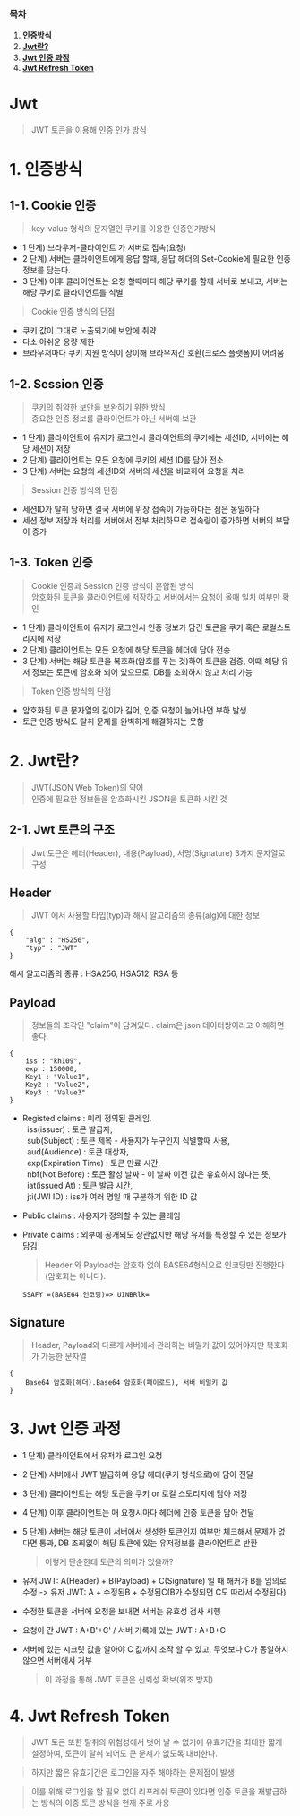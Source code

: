 ### 목차

1. [**인증방식**](#1-인증방식)
2. [**Jwt란?**](#2-jwt란?)
3. [**Jwt 인증 과정**](#3-jwt-인증-과정)
4. [**Jwt Refresh Token**](#4-jwt-refresh-token)

# Jwt

> JWT 토큰을 이용해 인증 인가 방식

# 1. 인증방식

## 1-1. Cookie 인증

> key-value 형식의 문자열인 쿠키를 이용한 인증인가방식

- 1 단계) 브라우저-클라이언트 가 서버로 접속(요청)
- 2 단계) 서버는 클라이언트에게 응답 할때, 응답 헤더의 Set-Cookie에 필요한 인증 정보를 담는다.
- 3 단계) 이후 클라이언트는 요청 할때마다 해당 쿠키를 함께 서버로 보내고, 서버는 해당 쿠키로 클라이언트를 식별

> Cookie 인증 방식의 단점

- 쿠키 값이 그대로 노출되기에 보안에 취약
- 다소 아쉬운 용량 제한
- 브라우저마다 쿠키 지원 방식이 상이해 브라우저간 호환(크로스 플랫폼)이 어려움

## 1-2. Session 인증

> 쿠키의 취약한 보안을 보완하기 위한 방식<br>
> 중요한 인증 정보를 클라이언트가 아닌 서버에 보관

- 1 단계) 클라이언트에 유저가 로그인시 클라이언트의 쿠키에는 세션ID, 서버에는 해당 세션이 저장
- 2 단계) 클라이언트는 모든 요청에 쿠키의 세션 ID를 담아 전소
- 3 단계) 서버는 요청의 세션ID와 서버의 세션을 비교하여 요청을 처리

> Session 인증 방식의 단점

- 세션ID가 탈취 당하면 결국 서버에 위장 접속이 가능하다는 점은 동일하다
- 세션 정보 저장과 처리를 서버에서 전부 처리하므로 접속량이 증가하면 서버의 부담이 증가

## 1-3. Token 인증

> Cookie 인증과 Session 인증 방식이 혼합된 방식<br>
> 암호화된 토큰을 클라이언트에 저장하고 서버에서는 요청이 올때 일치 여부만 확인

- 1 단계) 클라이언트에 유저가 로그인시 인증 정보가 담긴 토큰을 쿠키 혹은 로컬스토리지에 저장
- 2 단계) 클라이언트는 모든 요청에 해당 토큰을 헤더에 담아 전송
- 3 단계) 서버는 해당 토큰을 복호화(암호를 푸는 것)하여 토큰을 검증, 이떄 해당 유저 정보는 토큰에 암호화 되어 있으므로, DB를 조회하지 않고 처리 가능

> Token 인증 방식의 단점

- 암호화된 토큰 문자열의 길이가 길어, 인증 요청이 늘어나면 부하 발생
- 토큰 인증 방식도 탈취 문제를 완벽하게 해결하지는 못함

# 2. Jwt란?

> JWT(JSON Web Token)의 약어<br>
> 인증에 필요한 정보들을 암호화시킨 JSON을 토큰화 시킨 것

## 2-1. Jwt 토큰의 구조

> Jwt 토큰은 헤더(Header), 내용(Payload), 서명(Signature) 3가지 문자열로 구성

## Header

> JWT 에서 사용할 타입(typ)과 해시 알고리즘의 종류(alg)에 대한 정보

    {
        "alg" : "HS256",
        "typ" : "JWT"
    }

해시 알고리즘의 종류 : HSA256, HSA512, RSA 등

## Payload

> 정보들의 조각인 "claim"이 담겨있다. claim은 json 데이터쌍이라고 이해하면 좋다.

    {
        iss : "kh109",
        exp : 150000,
        Key1 : "Value1",
        Key2 : "Value2",
        Key3 : "Value3"
    }

- Registed claims : 미리 정의된 클레임.
  <br> &nbsp; iss(issuer) : 토큰 발급자,
  <br> &nbsp; sub(Subject) : 토큰 제목 - 사용자가 누구인지 식별할때 사용,
  <br> &nbsp; aud(Audience) : 토큰 대상자,
  <br> &nbsp; exp(Expiration Time) : 토큰 만료 시간,
  <br> &nbsp; nbf(Not Before) : 토큰 활성 날짜 - 이 날짜 이전 값은 유효하지 않다는 뜻,
  <br> &nbsp; iat(issued At) : 토큰 발급 시간,
  <br> &nbsp; jti(JWI ID) : iss가 여러 명일 때 구분하기 위한 ID 값
  <br>

- Public claims : 사용자가 정의할 수 있는 클레임
- Private claims : 외부에 공개되도 상관없지만 해당 유저를 특정할 수 있는 정보가 담김

  > Header 와 Payload는 암호화 없이 BASE64형식으로 인코딩만 진행한다(암호화는 아니다).

      SSAFY =(BASE64 인코딩)=> U1NBRlk=

## Signature

> Header, Payload와 다르게 서버에서 관리하는 비밀키 값이 있어야지만 복호화가 가능한 문자열<br>

    {
        Base64 암호화(헤더).Base64 암호화(페이로드), 서버 비밀키 값
    }

# 3. Jwt 인증 과정

- 1 단계) 클라이언트에서 유저가 로그인 요청
- 2 단계) 서버에서 JWT 발급하여 응답 헤더(쿠키 형식으로)에 담아 전달
- 3 단계) 클라이언트는 해당 토큰을 쿠키 or 로컬 스토리지에 담아 저장
- 4 단계) 이후 클라이언트는 매 요청시마다 헤더에 인증 토큰을 담아 전달
- 5 단계) 서버는 해당 토큰이 서버에서 생성한 토큰인지 여부만 체크해서 문제가 없다면 통과, DB 조회없이 해당 토큰에 있는 유저정보를 클라이언트로 반환

  > 이렇게 단순한데 토큰의 의미가 있을까?

- 유저 JWT: A(Header) + B(Payload) + C(Signature) 일 때 해커가 B를 임의로 수정 -> 유저 JWT: A + 수정된B + 수정된C(B가 수정되면 C도 따라서 수정된다)
- 수정한 토큰을 서버에 요청을 보내면 서버는 유효성 검사 시행
- 요청이 간 JWT : A+B'+C' / 서버 기록에 있는 JWT : A+B+C
- 서버에 있는 시크릿 값을 알아야 C 값까지 조작 할 수 있고, 무엇보다 C가 동일하지 않으면 서버에서 거부
  > 이 과정을 통해 JWT 토큰은 신뢰성 확보(위조 방지)

# 4. Jwt Refresh Token

> JWT 토큰 또한 탈취의 위험성에서 벗어 날 수 없기에 유효기간을 최대한 짧게 설정하여, 토큰이 탈취 되어도 큰 문제가 없도록 대비한다.

> 하지만 짧은 유효기간은 로그인을 자주 해야하는 문제점이 발생

> 이를 위해 로그인을 할 필요 없이 리프레쉬 토큰이 있다면 인증 토큰을 재발급하는 방식의 이중 토큰 방식을 현재 주로 사용
